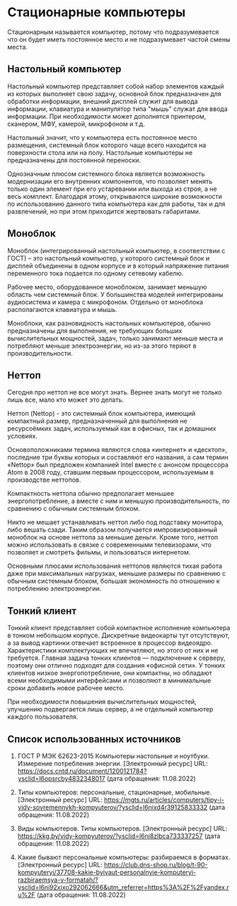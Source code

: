 # Стационарные компьютеры

Стационарным называется компьютер, потому что подразумевается что он будет иметь постоянное место и не подразумевает частой смены места.

## Настольный компьютер

Настольный компьютер представляет собой набор элементов каждый из которых выполняет свою задачу, основной блок предназначен для обработки информации, внешний дисплей служит для вывода информации, клавиатура и манипулятор типа "мышь" служат для ввода информации. При необходимости может дополнятся принтером, сканером, МФУ, камерой, микрофоном и т.д.

Настольный значит, что у компьютера есть постоянное место размещения, системный блок которого чаще всего находится на поверхности стола или на полу. Настольные компьютеры не предназначены для постоянной переноски. 

Однозначным плюсом системного блока является возможность модернизации его внутренних компонентов, что позволяет менять только один элемент при его устаревании или выхода из строя, а не весь комплект. Благодаря этому, открываются широкие возможности по использованию данного типа компьютера как для работы, так и для развлечений, но при этом приходится жертвовать габаритами.

## Моноблок

Моноблок (интегрированный настольный компьютер, в соответствии с ГОСТ) – это настольный компьютер, у которого системный блок и дисплей объединены в одном корпусе и в который напряжение питания переменного тока подается по одному сетевому кабелю. 

Рабочее место, оборудованное моноблоком, занимает меньшую область чем системный блок. У большинства моделей интегрированы аудиосистема и камера c микрофоном. Отдельно от моноблока располагаются клавиатура и мышь.

Моноблоки, как разновидность настольных компьютеров, обычно предназначены для выполнения, не требующих больших вычислительных мощностей, задач, только занимают меньше места и потребляют меньше электроэнергии, но из-за этого теряют в производительности.

## Неттоп

Сегодня про неттоп не все могут знать. Вернее знать могут не только лишь все, мало кто может это делать.

Неттоп (Nettop) - это системный блок компьютера, имеющий компактный размер, предназначенный для выполнения не ресурсоёмких задач, используемый как в офисных, так и домашних условиях.

Основоположниками термина являются слова «интернет» и «десктоп», последние три буквы которых и составляют его названия, а сам термин «Nettop» был предложен компанией Intel вместе с анонсом процессора Atom в 2008 году, ставшим первым процессором, используемым в производстве неттопов.

Компактность неттопа обычно предполагает меньшее энергопотребление, а вместе с ним и меньшую производительность, по сравнению с обычным системным блоком.

Никто не мешает устанавливать неттоп либо под подставку монитора, либо вешать сзади. Таким образом получается импровизированный моноблок на основе неттопа за меньшие деньги. Кроме того, неттоп можно использовать в связке с современными телевизорами, что позволяет и смотреть фильмы, и пользоваться интернетом.

Основными плюсами использования неттопов являются тихая работа даже при максимальных нагрузках, меньшие размеры по сравнению с обычным системным блоком, большая экономность по отношению к потреблению электроэнергии.

## Тонкий клиент

Тонкий клиент представляет собой компактное исполнение компьютера в тонком небольшом корпусе. Дискретные видеокарты тут отсутствуют, а за вывод картинки отвечает встроенное в процессор видеоядро. Характеристики комплектующих не впечатляют, но этого от них и не требуется. Главная задача тонких клиентов — подключение к серверу, поэтому они отлично подходят для создания «офисной сети». У тонких клиентов низкое энергопотребление, они компактны, но обладают всеми необходимыми интерфейсами и позволяют в минимальные сроки добавить новое рабочее место.

При необходимости повышения вычислительных мощностей, улучшению подвергается лишь сервер, а не отдельный компьютер каждого пользователя.

## Список использованных источников

1. ГОСТ Р МЭК 62623-2015 Компьютеры настольные и ноутбуки. Измерение потребления энергии. [Электронный ресурс] URL: https://docs.cntd.ru/document/1200121784?ysclid=l6opsrcby4832348017 (дата обращения: 11.08.2022)

2. Типы компьютеров: персональные, стационарные, мобильные. [Электронный ресурс] URL: https://mgts.ru/articles/computers/tipy-i-vidy-sovremennykh-kompyuterov/?ysclid=l6nixd4r39125833332 (дата обращения: 11.08.2022)

3. Виды компьютеров. Типы компьютеров. [Электронный ресурс] URL: https://kkg.by/vidy-kompyuterov/?ysclid=l6ni8zlbca733337257 (дата обращения: 11.08.2022)
4. Какие бывают персональные компьютеры: разбираемся в форматах. [Электронный ресурс] URL: https://club.dns-shop.ru/blog/t-90-kompyuteryi/37708-kakie-byivaut-personalnyie-komputeryi-razbiraemsya-v-formatah/?ysclid=l6ni92xixo292062666&utm_referrer=https%3A%2F%2Fyandex.ru%2F (дата обращения: 11.08.2022)
